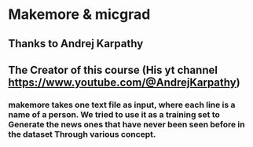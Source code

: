 # Makemore & micgrad
## Thanks to Andrej Karpathy 
## The Creator of this course (His yt channel https://www.youtube.com/@AndrejKarpathy)


### makemore takes one text file as input, where each line is a name of a person. We tried to use it as a training set to Generate the news ones that have never been seen before in the dataset Through various concept.